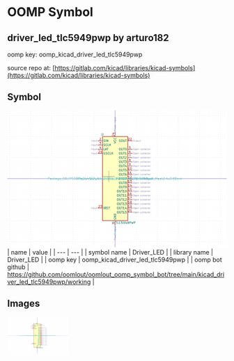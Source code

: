 # OOMP Symbol  
## driver_led_tlc5949pwp  by arturo182  
  
oomp key: oomp_kicad_driver_led_tlc5949pwp  
  
source repo at: [https://gitlab.com/kicad/libraries/kicad-symbols](https://gitlab.com/kicad/libraries/kicad-symbols)  
## Symbol  
  
[![working.png](working_600.png)](working.png)  
| name | value | 
| --- | --- | 
| symbol name | Driver_LED | 
| library name | Driver_LED | 
| oomp key | oomp_kicad_driver_led_tlc5949pwp | 
| oomp bot github | https://github.com/oomlout/oomlout_oomp_symbol_bot/tree/main/kicad_driver_led_tlc5949pwp/working | 
## Images  
  
[![working.png](working_140.png)](working.png)  
